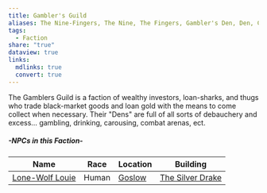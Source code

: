 ```yaml
---
title: Gambler's Guild
aliases: The Nine-Fingers, The Nine, The Fingers, Gambler's Den, Den, Casino
tags:
  - Faction
share: "true"
dataview: true
links:
  mdlinks: true
  convert: true
---
```


The Gamblers Guild is a faction of wealthy investors, loan-sharks, and thugs who trade black-market goods and loan gold with the means to come collect when necessary. Their "Dens" are full of all sorts of debauchery and excess… gambling, drinking, carousing, combat arenas, ect.

##### -NPCs in this Faction-
| Name                                                                                | Race  | Location                                              | Building                                                                                   |
| ----------------------------------------------------------------------------------- | ----- | ----------------------------------------------------- | ------------------------------------------------------------------------------------------ |
| [Lone-Wolf Louie](../Locations_&%20NPCs/Cities%20&%20Towns/Goslow/NPCs/Lone-Wolf_Louie.md) | Human | [Goslow](../Locations_&%20NPCs/Cities%20&%20Towns/Goslow.md) | [The Silver Drake](../Locations_&%20NPCs/Cities%20&%20Towns/Goslow/Locations/The_Silver_Drake.md) |
